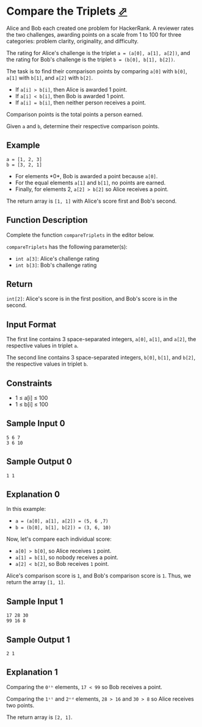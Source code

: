 # Compare the Triplets [⬀](https://www.hackerrank.com/challenges/compare-the-triplets)

Alice and Bob each created one problem for HackerRank. A reviewer rates the two challenges, awarding points on a scale from 1 to 100 for three categories: problem clarity, originality, and difficulty.

The rating for Alice's challenge is the triplet `a = (a[0], a[1], a[2])`, and the rating for Bob's challenge is the triplet `b = (b[0], b[1], b[2])`.

The task is to find their comparison points by comparing `a[0]` with `b[0]`, `a[1]` with `b[1]`, and `a[2]` with `b[2]`.

- If `a[i] > b[i]`, then Alice is awarded 1 point.
- If `a[i] < b[i]`, then Bob is awarded 1 point.
- If `a[i] = b[i]`, then neither person receives a point.

Comparison points is the total points a person earned.

Given `a` and `b`, determine their respective comparison points.

## Example
```
a = [1, 2, 3]
b = [3, 2, 1]
```

- For elements \*0\*, Bob is awarded a point because `a[0]`.
- For the equal elements `a[1]` and `b[1]`, no points are earned.
- Finally, for elements 2, `a[2] > b[2]` so Alice receives a point.

The return array is `[1, 1]` with Alice's score first and Bob's second.

## Function Description

Complete the function `compareTriplets` in the editor below.

`compareTriplets` has the following parameter(s):

- `int a[3]`: Alice's challenge rating
- `int b[3]`: Bob's challenge rating

## Return

`int[2]`: Alice's score is in the first position, and Bob's score is in the second.

## Input Format

The first line contains 3 space-separated integers, `a[0]`, `a[1]`, and `a[2]`, the respective values in triplet `a`.

The second line contains 3 space-separated integers, `b[0]`, `b[1]`, and `b[2]`, the respective values in triplet `b`.

## Constraints

- 1 ≤ a[i] ≤ 100
- 1 ≤ b[i] ≤ 100

## Sample Input 0
```
5 6 7
3 6 10
```

## Sample Output 0
```
1 1
```

## Explanation 0

In this example:

- `a = (a[0], a[1], a[2]) = (5, 6 ,7)`
- `b = (b[0], b[1], b[2]) = (3, 6, 10)`

Now, let's compare each individual score:

- `a[0] > b[0]`, so Alice receives `1` point.
- `a[1] = b[1]`, so nobody receives a point.
- `a[2] < b[2]`, so Bob receives `1` point.

Alice's comparison score is `1`, and Bob's comparison score is `1`. Thus, we return the array `[1, 1]`.

## Sample Input 1
```
17 28 30
99 16 8
```

## Sample Output 1
```
2 1
```

## Explanation 1

Comparing the `0ᵗʰ` elements, `17 < 99` so Bob receives a point.

Comparing the `1ˢᵗ` and `2ⁿᵈ` elements, `28 > 16` and `30 > 8` so Alice receives two points.

The return array is `[2, 1]`.
